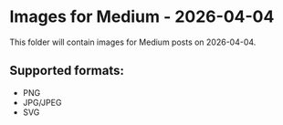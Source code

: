 # Images for Medium - 2026-04-04

This folder will contain images for Medium posts on 2026-04-04.

## Supported formats:
- PNG
- JPG/JPEG
- SVG
